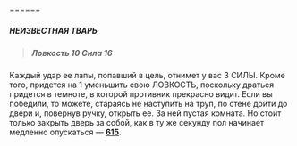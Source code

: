 ======

##### НЕИЗВЕСТНАЯ ТВАРЬ

> ##### Ловкость 10 Сила 16

Каждый удар ее лапы, попавший в цель, отнимет у вас 3 СИЛЫ. Кроме того, придется на 1 уменьшить свою ЛОВКОСТЬ, поскольку драться придется в темноте, в которой противник прекрасно видит. Если вы победили, то можете, стараясь не наступить на труп, по стене дойти до двери и, повернув ручку, открыть ее. За ней пустая комната. Но стоит только закрыть дверь за собой, как в ту же секунду пол начинает медленно опускаться — [**615**](#n_615).

